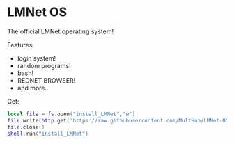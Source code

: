 LMNet OS
========

The official LMNet operating system!

Features:

- login system!
- random programs!
- bash!
- REDNET BROWSER!
- and more...

Get: 
```lua 
local file = fs.open("install_LMNet","w")
file.write(http.get('https://raw.githubusercontent.com/MultHub/LMNet-OS/master/src/lmnet/update.lua').readAll())
file.close()
shell.run("install_LMNet")
```
